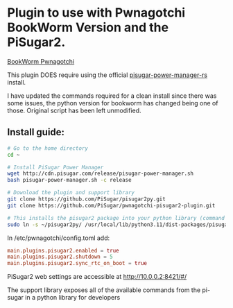 # Plugin to use with Pwnagotchi BookWorm Version and the PiSugar2.
[BookWorm Pwnagotchi](https://github.com/jayofelony/pwnagotchi-bookworm)

This plugin DOES require using the official [pisugar-power-manager-rs](https://github.com/PiSugar/pisugar-power-manager-rs) install. 

I have updated the commands required for a clean install since there was some issues, the python version for bookworm has changed being one of those. Original script has been left unmodified. 

## Install guide:

```bash
# Go to the home directory
cd ~

# Install PiSugar Power Manager 
wget http://cdn.pisugar.com/release/pisugar-power-manager.sh
bash pisugar-power-manager.sh -c release

# Download the plugin and support library
git clone https://github.com/PiSugar/pisugar2py.git
git clone https://github.com/PiSugar/pwnagotchi-pisugar2-plugin.git

# This installs the pisugar2 package into your python library (command updated for jayfelony image using python3.11)
sudo ln -s ~/pisugar2py/ /usr/local/lib/python3.11/dist-packages/pisugar2

```


In /etc/pwnagotchi/config.toml add:
```toml
main.plugins.pisugar2.enabled = true
main.plugins.pisugar2.shutdown = 5
main.plugins.pisugar2.sync_rtc_on_boot = true
```



PiSugar2 web settings are accessible at http://10.0.0.2:8421/#/

The support library exposes all of the available commands from the pi-sugar in a python library for developers
